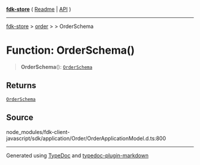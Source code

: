 [**fdk-store**](../../../README.md) ( [Readme](../../../README.md) \| [API](../../../API.md) )

---

[fdk-store](../../../API.md) > [order](../../README.md) > [<internal>](../README.md) > OrderSchema

# Function: OrderSchema()

> **OrderSchema**(): [`OrderSchema`](../type-aliases/type-alias.OrderSchema.md)

## Returns

[`OrderSchema`](../type-aliases/type-alias.OrderSchema.md)

## Source

node_modules/fdk-client-javascript/sdk/application/Order/OrderApplicationModel.d.ts:800

---

Generated using [TypeDoc](https://typedoc.org/) and [typedoc-plugin-markdown](https://www.npmjs.com/package/typedoc-plugin-markdown)
